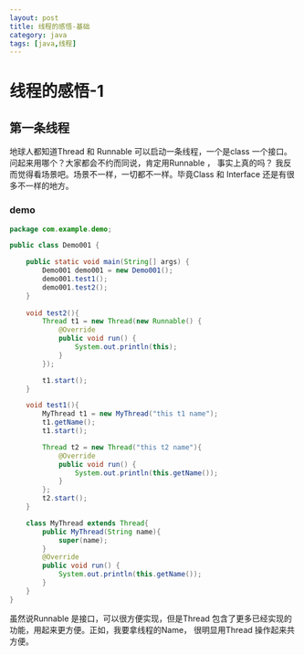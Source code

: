 ```yaml
---
layout: post
title: 线程的感悟-基础
category: java
tags: [java,线程]
---
```


# 线程的感悟-1 #

## 第一条线程 ##

地球人都知道Thread 和 Runnable 可以启动一条线程，一个是class 一个接口。问起来用哪个？大家都会不约而同说，肯定用Runnable ， 事实上真的吗？
我反而觉得看场景吧。场景不一样，一切都不一样。毕竟Class 和 Interface 还是有很多不一样的地方。

### demo ###
```java 
package com.example.demo;

public class Demo001 {

    public static void main(String[] args) {
        Demo001 demo001 = new Demo001();
        demo001.test1();
        demo001.test2();
    }
    
    void test2(){
        Thread t1 = new Thread(new Runnable() {
            @Override
            public void run() {
                System.out.println(this);
            }
        });

        t1.start();
    }

    void test1(){
        MyThread t1 = new MyThread("this t1 name");
        t1.getName();
        t1.start();

        Thread t2 = new Thread("this t2 name"){
            @Override
            public void run() {
                System.out.println(this.getName());
            }
        };
        t2.start();
    }

    class MyThread extends Thread{
        public MyThread(String name){
            super(name);
        }
        @Override
        public void run() {
            System.out.println(this.getName());
        }
    }
}

```

虽然说Runnable 是接口，可以很方便实现，但是Thread 包含了更多已经实现的功能，用起来更方便。正如，我要拿线程的Name， 很明显用Thread 操作起来共方便。